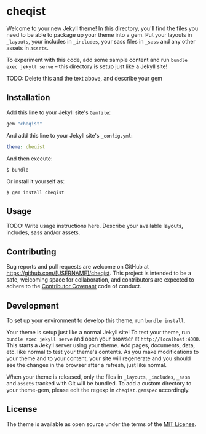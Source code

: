 # cheqist

Welcome to your new Jekyll theme! In this directory, you'll find the files you need to be able to package up your theme into a gem. Put your layouts in `_layouts`, your includes in `_includes`, your sass files in `_sass` and any other assets in `assets`.

To experiment with this code, add some sample content and run `bundle exec jekyll serve` – this directory is setup just like a Jekyll site!

TODO: Delete this and the text above, and describe your gem

## Installation

Add this line to your Jekyll site's `Gemfile`:

```ruby
gem "cheqist"
```

And add this line to your Jekyll site's `_config.yml`:

```yaml
theme: cheqist
```

And then execute:

    $ bundle

Or install it yourself as:

    $ gem install cheqist

## Usage

TODO: Write usage instructions here. Describe your available layouts, includes, sass and/or assets.

## Contributing

Bug reports and pull requests are welcome on GitHub at https://github.com/[USERNAME]/cheqist. This project is intended to be a safe, welcoming space for collaboration, and contributors are expected to adhere to the [Contributor Covenant](https://www.contributor-covenant.org/) code of conduct.

## Development

To set up your environment to develop this theme, run `bundle install`.

Your theme is setup just like a normal Jekyll site! To test your theme, run `bundle exec jekyll serve` and open your browser at `http://localhost:4000`. This starts a Jekyll server using your theme. Add pages, documents, data, etc. like normal to test your theme's contents. As you make modifications to your theme and to your content, your site will regenerate and you should see the changes in the browser after a refresh, just like normal.

When your theme is released, only the files in `_layouts`, `_includes`, `_sass` and `assets` tracked with Git will be bundled.
To add a custom directory to your theme-gem, please edit the regexp in `cheqist.gemspec` accordingly.

## License

The theme is available as open source under the terms of the [MIT License](https://opensource.org/licenses/MIT).
